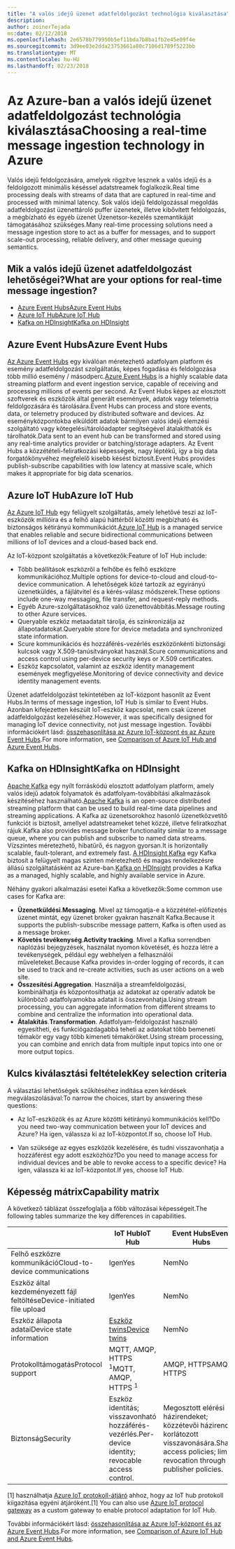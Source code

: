 ```yaml
---
title: "A valós idejű üzenet adatfeldolgozást technológia kiválasztása"
description: 
author: zoinerTejada
ms:date: 02/12/2018
ms.openlocfilehash: 2e6578b779950b5ef11bda7b8ba1fb2e45e09f4e
ms.sourcegitcommit: 3d9ee03e2dda23753661a80c7106d1789f5223bb
ms.translationtype: MT
ms.contentlocale: hu-HU
ms.lasthandoff: 02/23/2018
---
```

# <a name="choosing-a-real-time-message-ingestion-technology-in-azure"></a><span data-ttu-id="bf3d2-102">Az Azure-ban a valós idejű üzenet adatfeldolgozást technológia kiválasztása</span><span class="sxs-lookup"><span data-stu-id="bf3d2-102">Choosing a real-time message ingestion technology in Azure</span></span>

<span data-ttu-id="bf3d2-103">Valós idejű feldolgozására, amelyek rögzítve lesznek a valós idejű és a feldolgozott minimális késéssel adatstreamek foglalkozik.</span><span class="sxs-lookup"><span data-stu-id="bf3d2-103">Real time processing deals with streams of data that are captured in real-time and processed with minimal latency.</span></span> <span data-ttu-id="bf3d2-104">Sok valós idejű feldolgozással megoldás adatfeldolgozást üzenettároló puffer üzenetek, illetve kibővített feldolgozás, a megbízható és egyéb üzenet Üzenetsor-kezelés szemantikáját támogatásához szükséges.</span><span class="sxs-lookup"><span data-stu-id="bf3d2-104">Many real-time processing solutions need a message ingestion store to act as a buffer for messages, and to support scale-out processing, reliable delivery, and other message queuing semantics.</span></span> 

## <a name="what-are-your-options-for-real-time-message-ingestion"></a><span data-ttu-id="bf3d2-105">Mik a valós idejű üzenet adatfeldolgozást lehetőségei?</span><span class="sxs-lookup"><span data-stu-id="bf3d2-105">What are your options for real-time message ingestion?</span></span>

- [<span data-ttu-id="bf3d2-106">Azure Event Hubs</span><span class="sxs-lookup"><span data-stu-id="bf3d2-106">Azure Event Hubs</span></span>](/azure/event-hubs/)
- [<span data-ttu-id="bf3d2-107">Azure IoT Hub</span><span class="sxs-lookup"><span data-stu-id="bf3d2-107">Azure IoT Hub</span></span>](/azure/iot-hub/)
- [<span data-ttu-id="bf3d2-108">Kafka on HDInsight</span><span class="sxs-lookup"><span data-stu-id="bf3d2-108">Kafka on HDInsight</span></span>](/azure/hdinsight/kafka/apache-kafka-get-started)

## <a name="azure-event-hubs"></a><span data-ttu-id="bf3d2-109">Azure Event Hubs</span><span class="sxs-lookup"><span data-stu-id="bf3d2-109">Azure Event Hubs</span></span>

<span data-ttu-id="bf3d2-110">[Az Azure Event Hubs](/azure/event-hubs/) egy kiválóan méretezhető adatfolyam platform és esemény adatfeldolgozást szolgáltatás, képes fogadása és feldolgozása több millió esemény / másodperc.</span><span class="sxs-lookup"><span data-stu-id="bf3d2-110">[Azure Event Hubs](/azure/event-hubs/) is a highly scalable data streaming platform and event ingestion service, capable of receiving and processing millions of events per second.</span></span> <span data-ttu-id="bf3d2-111">Az Event Hubs képes az elosztott szoftverek és eszközök által generált események, adatok vagy telemetria feldolgozására és tárolására.</span><span class="sxs-lookup"><span data-stu-id="bf3d2-111">Event Hubs can process and store events, data, or telemetry produced by distributed software and devices.</span></span> <span data-ttu-id="bf3d2-112">Az eseményközpontokba elküldött adatok bármilyen valós idejű elemzési szolgáltató vagy kötegelési/tárolóadapter segítségével átalakíthatók és tárolhatók.</span><span class="sxs-lookup"><span data-stu-id="bf3d2-112">Data sent to an event hub can be transformed and stored using any real-time analytics provider or batching/storage adapters.</span></span> <span data-ttu-id="bf3d2-113">Az Event Hubs a közzétételi-feliratkozási képességek, nagy léptékű, így a big data forgatókönyvéhez megfelelő kisebb késést biztosít.</span><span class="sxs-lookup"><span data-stu-id="bf3d2-113">Event Hubs provides publish-subscribe capabilities with low latency at massive scale, which makes it appropriate for big data scenarios.</span></span>

## <a name="azure-iot-hub"></a><span data-ttu-id="bf3d2-114">Azure IoT Hub</span><span class="sxs-lookup"><span data-stu-id="bf3d2-114">Azure IoT Hub</span></span>

<span data-ttu-id="bf3d2-115">[Az Azure IoT Hub](/azure/iot-hub/) egy felügyelt szolgáltatás, amely lehetővé teszi az IoT-eszközök millióira és a felhő alapú háttérből közötti megbízható és biztonságos kétirányú kommunikációt.</span><span class="sxs-lookup"><span data-stu-id="bf3d2-115">[Azure IoT Hub](/azure/iot-hub/) is a managed service that enables reliable and secure bidirectional communications between millions of IoT devices and a cloud-based back end.</span></span>

<span data-ttu-id="bf3d2-116">Az IoT-központ szolgáltatás a következők:</span><span class="sxs-lookup"><span data-stu-id="bf3d2-116">Feature of IoT Hub include:</span></span>

* <span data-ttu-id="bf3d2-117">Több beállítások eszközről a felhőbe és felhő eszközre kommunikációhoz.</span><span class="sxs-lookup"><span data-stu-id="bf3d2-117">Multiple options for device-to-cloud and cloud-to-device communication.</span></span> <span data-ttu-id="bf3d2-118">A lehetőségek közé tartozik az egyirányú üzenetküldés, a fájlátvitel és a kérés-válasz módszerek.</span><span class="sxs-lookup"><span data-stu-id="bf3d2-118">These options include one-way messaging, file transfer, and request-reply methods.</span></span>
* <span data-ttu-id="bf3d2-119">Egyéb Azure-szolgáltatásokhoz való üzenettovábbítás.</span><span class="sxs-lookup"><span data-stu-id="bf3d2-119">Message routing to other Azure services.</span></span>
* <span data-ttu-id="bf3d2-120">Queryable eszköz metaadatait tárolja, és szinkronizálja az állapotadatokat.</span><span class="sxs-lookup"><span data-stu-id="bf3d2-120">Queryable store for device metadata and synchronized state information.</span></span>
* <span data-ttu-id="bf3d2-121">Scure kommunikációs és hozzáférés-vezérlés eszközönkénti biztonsági kulcsok vagy X.509-tanúsítványokat használ.</span><span class="sxs-lookup"><span data-stu-id="bf3d2-121">Scure communications and access control using per-device security keys or X.509 certificates.</span></span>
* <span data-ttu-id="bf3d2-122">Eszköz kapcsolatot, valamint az eszköz identity management események megfigyelése.</span><span class="sxs-lookup"><span data-stu-id="bf3d2-122">Monitoring of device connectivity and device identity management events.</span></span>

<span data-ttu-id="bf3d2-123">Üzenet adatfeldolgozást tekintetében az IoT-központ hasonlít az Event Hubs.</span><span class="sxs-lookup"><span data-stu-id="bf3d2-123">In terms of message ingestion, IoT Hub is similar to Event Hubs.</span></span> <span data-ttu-id="bf3d2-124">Azonban kifejezetten készült IoT-eszköz kapcsolat, nem csak üzenet adatfeldolgozást kezeléséhez.</span><span class="sxs-lookup"><span data-stu-id="bf3d2-124">However, it was specifically designed for managing IoT device connectivity, not just message ingestion.</span></span> <span data-ttu-id="bf3d2-125">További információkért lásd: [összehasonlítása az Azure IoT-központ és az Azure Event Hubs](/azure/iot-hub/iot-hub-compare-event-hubs).</span><span class="sxs-lookup"><span data-stu-id="bf3d2-125">For more information, see [Comparison of Azure IoT Hub and Azure Event Hubs](/azure/iot-hub/iot-hub-compare-event-hubs).</span></span> 

## <a name="kafka-on-hdinsight"></a><span data-ttu-id="bf3d2-126">Kafka on HDInsight</span><span class="sxs-lookup"><span data-stu-id="bf3d2-126">Kafka on HDInsight</span></span>

<span data-ttu-id="bf3d2-127">[Apache Kafka](https://kafka.apache.org/) egy nyílt forráskódú elosztott adatfolyam platform, amely valós idejű adatok folyamatok és adatfolyam-továbbítási alkalmazások készítéséhez használható.</span><span class="sxs-lookup"><span data-stu-id="bf3d2-127">[Apache Kafka](https://kafka.apache.org/) is an open-source distributed streaming platform that can be used to build real-time data pipelines and streaming applications.</span></span> <span data-ttu-id="bf3d2-128">A Kafka az üzenetsorokhoz hasonló üzenetközvetítő funkciót is biztosít, amellyel adatstreameket tehet közzé, illetve feliratkozhat rájuk.</span><span class="sxs-lookup"><span data-stu-id="bf3d2-128">Kafka also provides message broker functionality similar to a message queue, where you can publish and subscribe to named data streams.</span></span> <span data-ttu-id="bf3d2-129">Vízszintes méretezhető, hibatűrő, és nagyon gyorsan.</span><span class="sxs-lookup"><span data-stu-id="bf3d2-129">It is horizontally scalable, fault-tolerant, and extremely fast.</span></span> <span data-ttu-id="bf3d2-130">[A HDInsight Kafka](/azure/hdinsight/kafka/apache-kafka-get-started) egy Kafka biztosít a felügyelt magas szinten méretezhető és magas rendelkezésre állású szolgáltatásként az Azure-ban.</span><span class="sxs-lookup"><span data-stu-id="bf3d2-130">[Kafka on HDInsight](/azure/hdinsight/kafka/apache-kafka-get-started) provides a Kafka as a managed, highly scalable, and highly available service in Azure.</span></span> 

<span data-ttu-id="bf3d2-131">Néhány gyakori alkalmazási esetei Kafka a következők:</span><span class="sxs-lookup"><span data-stu-id="bf3d2-131">Some common use cases for Kafka are:</span></span>

* <span data-ttu-id="bf3d2-132">**Üzenetküldési**.</span><span class="sxs-lookup"><span data-stu-id="bf3d2-132">**Messaging**.</span></span> <span data-ttu-id="bf3d2-133">Mivel az támogatja-e a közzététel-előfizetés üzenet mintát, egy üzenet broker gyakran használt Kafka.</span><span class="sxs-lookup"><span data-stu-id="bf3d2-133">Because it supports the publish-subscribe message pattern, Kafka is often used as a message broker.</span></span>
* <span data-ttu-id="bf3d2-134">**Követés tevékenység**.</span><span class="sxs-lookup"><span data-stu-id="bf3d2-134">**Activity tracking**.</span></span> <span data-ttu-id="bf3d2-135">Mivel a Kafka sorrendben naplózási bejegyzések, használat nyomon követését, és hozza létre a tevékenységek, például egy webhelyen a felhasználói műveleteket.</span><span class="sxs-lookup"><span data-stu-id="bf3d2-135">Because Kafka provides in-order logging of records, it can be used to track and re-create activities, such as user actions on a web site.</span></span>
* <span data-ttu-id="bf3d2-136">**Összesítési**.</span><span class="sxs-lookup"><span data-stu-id="bf3d2-136">**Aggregation**.</span></span> <span data-ttu-id="bf3d2-137">Használja a streamfeldolgozási, kombinálhatja és központosíthatja az adatokat az operatív adatok be különböző adatfolyamokba adatait is összevonhatja.</span><span class="sxs-lookup"><span data-stu-id="bf3d2-137">Using stream processing, you can aggregate information from different streams to combine and centralize the information into operational data.</span></span>
* <span data-ttu-id="bf3d2-138">**Átalakítás**.</span><span class="sxs-lookup"><span data-stu-id="bf3d2-138">**Transformation**.</span></span> <span data-ttu-id="bf3d2-139">Adatfolyam-feldolgozást használó egyesítheti, és funkciógazdagabbá teheti az adatokat több bemeneti témakör egy vagy több kimeneti témaköröket.</span><span class="sxs-lookup"><span data-stu-id="bf3d2-139">Using stream processing, you can combine and enrich data from multiple input topics into one or more output topics.</span></span>

## <a name="key-selection-criteria"></a><span data-ttu-id="bf3d2-140">Kulcs kiválasztási feltételek</span><span class="sxs-lookup"><span data-stu-id="bf3d2-140">Key selection criteria</span></span>

<span data-ttu-id="bf3d2-141">A választási lehetőségek szűkítéséhez indítása ezen kérdések megválaszolásával:</span><span class="sxs-lookup"><span data-stu-id="bf3d2-141">To narrow the choices, start by answering these questions:</span></span>

- <span data-ttu-id="bf3d2-142">Az IoT-eszközök és az Azure közötti kétirányú kommunikációs kell?</span><span class="sxs-lookup"><span data-stu-id="bf3d2-142">Do you need two-way communication between your IoT devices and Azure?</span></span> <span data-ttu-id="bf3d2-143">Ha igen, válassza ki az IoT-központot.</span><span class="sxs-lookup"><span data-stu-id="bf3d2-143">If so, choose IoT Hub.</span></span>

- <span data-ttu-id="bf3d2-144">Van szüksége az egyes eszközök kezelésére, és tudni visszavonhatja a hozzáférést egy adott eszközhöz?</span><span class="sxs-lookup"><span data-stu-id="bf3d2-144">Do you need to manage access for individual devices and be able to revoke access to a specific device?</span></span> <span data-ttu-id="bf3d2-145">Ha igen, válassza ki az IoT-központot.</span><span class="sxs-lookup"><span data-stu-id="bf3d2-145">If yes, choose IoT Hub.</span></span>

## <a name="capability-matrix"></a><span data-ttu-id="bf3d2-146">Képesség mátrix</span><span class="sxs-lookup"><span data-stu-id="bf3d2-146">Capability matrix</span></span>

<span data-ttu-id="bf3d2-147">A következő táblázat összefoglalja a főbb változásai képességeit.</span><span class="sxs-lookup"><span data-stu-id="bf3d2-147">The following tables summarize the key differences in capabilities.</span></span> 

| | <span data-ttu-id="bf3d2-148">IoT Hub</span><span class="sxs-lookup"><span data-stu-id="bf3d2-148">IoT Hub</span></span> | <span data-ttu-id="bf3d2-149">Event Hubs</span><span class="sxs-lookup"><span data-stu-id="bf3d2-149">Event Hubs</span></span> | <span data-ttu-id="bf3d2-150">Kafka on HDInsight</span><span class="sxs-lookup"><span data-stu-id="bf3d2-150">Kafka on HDInsight</span></span> |
| --- | --- | --- | --- |
| <span data-ttu-id="bf3d2-151">Felhő eszközre kommunikáció</span><span class="sxs-lookup"><span data-stu-id="bf3d2-151">Cloud-to-device communications</span></span> | <span data-ttu-id="bf3d2-152">Igen</span><span class="sxs-lookup"><span data-stu-id="bf3d2-152">Yes</span></span> | <span data-ttu-id="bf3d2-153">Nem</span><span class="sxs-lookup"><span data-stu-id="bf3d2-153">No</span></span> | <span data-ttu-id="bf3d2-154">Nem</span><span class="sxs-lookup"><span data-stu-id="bf3d2-154">No</span></span> |
| <span data-ttu-id="bf3d2-155">Eszköz által kezdeményezett fájl feltöltése</span><span class="sxs-lookup"><span data-stu-id="bf3d2-155">Device-initiated file upload</span></span> | <span data-ttu-id="bf3d2-156">Igen</span><span class="sxs-lookup"><span data-stu-id="bf3d2-156">Yes</span></span> | <span data-ttu-id="bf3d2-157">Nem</span><span class="sxs-lookup"><span data-stu-id="bf3d2-157">No</span></span> | <span data-ttu-id="bf3d2-158">Nem</span><span class="sxs-lookup"><span data-stu-id="bf3d2-158">No</span></span> |
| <span data-ttu-id="bf3d2-159">Eszköz állapota adatai</span><span class="sxs-lookup"><span data-stu-id="bf3d2-159">Device state information</span></span> | [<span data-ttu-id="bf3d2-160">Eszköz twins</span><span class="sxs-lookup"><span data-stu-id="bf3d2-160">Device twins</span></span>](/azure/iot-hub/iot-hub-devguide-device-twins) | <span data-ttu-id="bf3d2-161">Nem</span><span class="sxs-lookup"><span data-stu-id="bf3d2-161">No</span></span> | <span data-ttu-id="bf3d2-162">Nem</span><span class="sxs-lookup"><span data-stu-id="bf3d2-162">No</span></span> |
| <span data-ttu-id="bf3d2-163">Protokolltámogatás</span><span class="sxs-lookup"><span data-stu-id="bf3d2-163">Protocol support</span></span> | <span data-ttu-id="bf3d2-164">MQTT, AMQP, HTTPS <sup>1</sup></span><span class="sxs-lookup"><span data-stu-id="bf3d2-164">MQTT, AMQP, HTTPS <sup>1</sup></span></span> | <span data-ttu-id="bf3d2-165">AMQP, HTTPS</span><span class="sxs-lookup"><span data-stu-id="bf3d2-165">AMQP, HTTPS</span></span> | [<span data-ttu-id="bf3d2-166">Kafka protokoll</span><span class="sxs-lookup"><span data-stu-id="bf3d2-166">Kafka Protocol</span></span>](https://cwiki.apache.org/confluence/display/KAFKA/A+Guide+To+The+Kafka+Protocol) |
| <span data-ttu-id="bf3d2-167">Biztonság</span><span class="sxs-lookup"><span data-stu-id="bf3d2-167">Security</span></span> | <span data-ttu-id="bf3d2-168">Eszköz identitás; visszavonható hozzáférés-vezérlés.</span><span class="sxs-lookup"><span data-stu-id="bf3d2-168">Per-device identity; revocable access control.</span></span> | <span data-ttu-id="bf3d2-169">Megosztott elérési házirendeket; közzétevői házirendek korlátozott visszavonására.</span><span class="sxs-lookup"><span data-stu-id="bf3d2-169">Shared access policies; limited revocation through publisher policies.</span></span> | <span data-ttu-id="bf3d2-170">Hitelesítés SASL; moduláris engedélyezési; támogatja külső hitelesítési szolgáltatások integrációja.</span><span class="sxs-lookup"><span data-stu-id="bf3d2-170">Authentication using SASL; pluggable authorization; integration with external authentication services supported.</span></span> |

<span data-ttu-id="bf3d2-171">[1] használhatja [Azure IoT protokoll-átjáró](/azure/iot-hub/iot-hub-protocol-gateway) ahhoz, hogy az IoT hub protokoll kiigazítása egyéni átjáróként.</span><span class="sxs-lookup"><span data-stu-id="bf3d2-171">[1] You can also use [Azure IoT protocol gateway](/azure/iot-hub/iot-hub-protocol-gateway) as a custom gateway to enable protocol adaptation for IoT Hub.</span></span>

<span data-ttu-id="bf3d2-172">További információkért lásd: [összehasonlítása az Azure IoT-központ és az Azure Event Hubs](/azure/iot-hub/iot-hub-compare-event-hubs).</span><span class="sxs-lookup"><span data-stu-id="bf3d2-172">For more information, see [Comparison of Azure IoT Hub and Azure Event Hubs](/azure/iot-hub/iot-hub-compare-event-hubs).</span></span>

